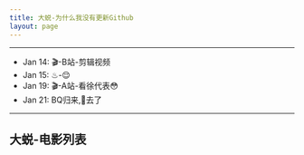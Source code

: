 ```yaml
---
title: 大蜕-为什么我没有更新Github
layout: page
---
```

<hr>
<div id="sddtc-ungithub-list">
    <ul>
        <li>Jan 14: 🎬-B站-剪辑视频</li>
        <li>Jan 15: ♨-😌</li>
        <li>Jan 19: 🎬-A站-看徐代表😳</li>
        <li>Jan 21: BQ归来,🍺去了</li>
    </ul>
</div>

<hr>
<div id="doubanapi">
<h2>大蜕-电影列表</h2>
    <div id="dbfilm">
    <script type="text/javascript" src="http://www.douban.com/service/badge/98378399/?selection=favorite&amp;picsize=small&amp;hideself=on&amp;show=collection&amp;n=100&amp;hidelogo=on&amp;cat=movie&amp;columns=16"></script>
    </div>
</div>

